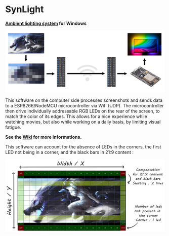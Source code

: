 # SynLight

**[Ambient lighting system](https://en.wikipedia.org/wiki/Ambilight) for Windows**

![](https://raw.githubusercontent.com/Synless/SynLight/master/SynLight/Images/demo.png)



This software on the computer side processes screenshots and sends data to a ESP8266/NodeMCU microcontroller via Wifi (UDP). The microcontroller then drive individually addressable RGB LEDs on the rear of the screen, to match the color of its edges. This allows for a nice experience while watching movies, but also while working on a daily basis, by limiting visual fatigue.

**See the [Wiki](https://github.com/Synless/SynLight/wiki) for more informations.**

This software can account for the absence of LEDs in the corners, the first LED not being in a corner, and the black bars in 21:9 content :

![](https://raw.githubusercontent.com/Synless/SynLight/master/SynLight/Images/small_Explanation.png)
